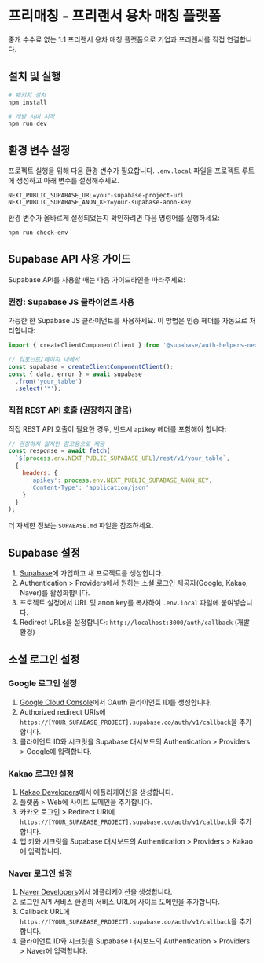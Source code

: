 # 프리매칭 - 프리랜서 용차 매칭 플랫폼

중개 수수료 없는 1:1 프리랜서 용차 매칭 플랫폼으로 기업과 프리랜서를 직접 연결합니다.

## 설치 및 실행

```bash
# 패키지 설치
npm install

# 개발 서버 시작
npm run dev
```

## 환경 변수 설정

프로젝트 실행을 위해 다음 환경 변수가 필요합니다. `.env.local` 파일을 프로젝트 루트에 생성하고 아래 변수를 설정해주세요.

```
NEXT_PUBLIC_SUPABASE_URL=your-supabase-project-url
NEXT_PUBLIC_SUPABASE_ANON_KEY=your-supabase-anon-key
```

환경 변수가 올바르게 설정되었는지 확인하려면 다음 명령어를 실행하세요:

```bash
npm run check-env
```

## Supabase API 사용 가이드

Supabase API를 사용할 때는 다음 가이드라인을 따라주세요:

### 권장: Supabase JS 클라이언트 사용

가능한 한 Supabase JS 클라이언트를 사용하세요. 이 방법은 인증 헤더를 자동으로 처리합니다:

```javascript
import { createClientComponentClient } from '@supabase/auth-helpers-nextjs';

// 컴포넌트/페이지 내에서
const supabase = createClientComponentClient();
const { data, error } = await supabase
  .from('your_table')
  .select('*');
```

### 직접 REST API 호출 (권장하지 않음)

직접 REST API 호출이 필요한 경우, 반드시 `apikey` 헤더를 포함해야 합니다:

```javascript
// 권장하지 않지만 참고용으로 제공
const response = await fetch(
  `${process.env.NEXT_PUBLIC_SUPABASE_URL}/rest/v1/your_table`,
  {
    headers: {
      'apikey': process.env.NEXT_PUBLIC_SUPABASE_ANON_KEY,
      'Content-Type': 'application/json'
    }
  }
);
```

더 자세한 정보는 `SUPABASE.md` 파일을 참조하세요.

## Supabase 설정

1. [Supabase](https://supabase.com/)에 가입하고 새 프로젝트를 생성합니다.
2. Authentication > Providers에서 원하는 소셜 로그인 제공자(Google, Kakao, Naver)를 활성화합니다.
3. 프로젝트 설정에서 URL 및 anon key를 복사하여 `.env.local` 파일에 붙여넣습니다.
4. Redirect URLs을 설정합니다: `http://localhost:3000/auth/callback` (개발 환경)

## 소셜 로그인 설정

### Google 로그인 설정

1. [Google Cloud Console](https://console.cloud.google.com/)에서 OAuth 클라이언트 ID를 생성합니다.
2. Authorized redirect URIs에 `https://[YOUR_SUPABASE_PROJECT].supabase.co/auth/v1/callback`을 추가합니다.
3. 클라이언트 ID와 시크릿을 Supabase 대시보드의 Authentication > Providers > Google에 입력합니다.

### Kakao 로그인 설정

1. [Kakao Developers](https://developers.kakao.com/)에서 애플리케이션을 생성합니다.
2. 플랫폼 > Web에 사이트 도메인을 추가합니다.
3. 카카오 로그인 > Redirect URI에 `https://[YOUR_SUPABASE_PROJECT].supabase.co/auth/v1/callback`을 추가합니다.
4. 앱 키와 시크릿을 Supabase 대시보드의 Authentication > Providers > Kakao에 입력합니다.

### Naver 로그인 설정

1. [Naver Developers](https://developers.naver.com/)에서 애플리케이션을 생성합니다.
2. 로그인 API 서비스 환경의 서비스 URL에 사이트 도메인을 추가합니다.
3. Callback URL에 `https://[YOUR_SUPABASE_PROJECT].supabase.co/auth/v1/callback`을 추가합니다.
4. 클라이언트 ID와 시크릿을 Supabase 대시보드의 Authentication > Providers > Naver에 입력합니다.
